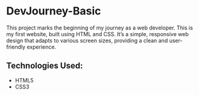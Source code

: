 # DevJourney-Basic
This project marks the beginning of my journey as a web developer.
This is my first website, built using HTML and CSS. It’s a simple, responsive web design that adapts to various screen sizes, providing a clean and user-friendly experience. 

## Technologies Used:
- HTML5
- CSS3

